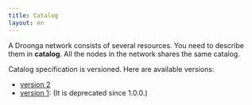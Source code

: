 ```yaml
---
title: Catalog
layout: en
---
```


A Droonga network consists of several resources. You need to describe
them in **catalog**. All the nodes in the network shares the same
catalog.

Catalog specification is versioned. Here are available versions:

 * [version 2](version2/)
 * [version 1](version1/): (It is deprecated since 1.0.0.)
